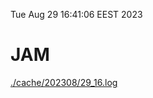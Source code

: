 Tue Aug 29 16:41:06 EEST 2023
# JAM
<a href='./cache/202308/29_16.log'>./cache/202308/29_16.log</a>
